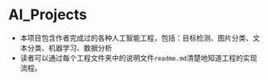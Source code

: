 # AI_Projects
* 本项目包含作者完成过的各种人工智能工程，包括：目标检测、图片分类、文本分类、机器学习、数据分析
* 读者可以通过每个工程文件夹中的说明文件`readme.md`清楚地知道工程的实现流程。
